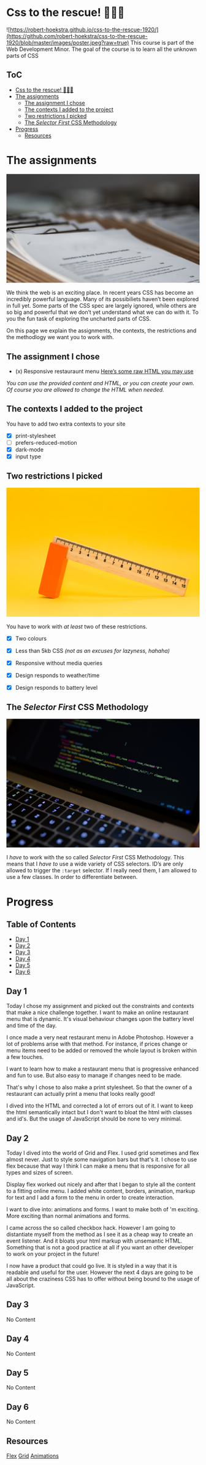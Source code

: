 
# Css to the rescue! 🦸🏼‍♂️
![https://robert-hoekstra.github.io/css-to-the-rescue-1920/](https://github.com/robert-hoekstra/css-to-the-rescue-1920/blob/master/images/poster.jpeg?raw=true)
 This course is part of the Web Development Minor.
 The goal of the course is to learn all the unknown parts of CSS

## ToC
- [Css to the rescue! 🦸🏼‍♂️](#css-to-the-rescue---------)
- [The assignments](#the-assignments)
  * [The assignment I chose](#the-assignment-i-chose)
  * [The contexts I added to the project](#the-contexts-i-added-to-the-project)
  * [Two restrictions I picked](#two-restrictions-i-picked)
  * [The *Selector First* CSS Methodology](#the--selector-first--css-methodology)
- [Progress](#progress)
  * [Resources](#resources)

# The assignments
![assignments](https://github.com/robert-hoekstra/css-to-the-rescue-1920/blob/master/images/assignment.jpg?raw=true)

We think the web is an exciting place. In recent years CSS has become an incredibly powerful language. Many of its possibiliets haven’t been explored in full yet. Some parts of the CSS spec are largely ignored, while others are so big and powerful that we don’t yet understand what we can do with it. To you the fun task of exploring the uncharted parts of CSS.

On this page we explain the assignments, the contexts, the restrictions and the methodlogy we want you to work with.

## The assignment I chose

- (x) Responsive restauraunt menu [Here’s some raw HTML you may use](../assignments/menu.html)

_You can use the provided content and HTML, or you can create your own. Of course you are allowed to change the HTML when needed._

## The contexts I added to the project

You have to add two extra contexts to your site

- [x] print-stylesheet
- [ ] prefers-reduced-motion
- [x] dark-mode
- [x] input type

## Two restrictions I picked
![rules](https://github.com/robert-hoekstra/css-to-the-rescue-1920/blob/master/images/rules.jpg?raw=true)

You have to work with _at least_ two of these restrictions.

- [x] Two colours
- [x] Less than 5kb CSS *(not as an excuses for lazyness, hahaha)*
- [x] Responsive without media queries
- [x] Design responds to weather/time 
- [x] Design responds to battery level



## The *Selector First* CSS Methodology
![code](https://github.com/robert-hoekstra/css-to-the-rescue-1920/blob/master/images/code.jpg?raw=true)

I _have_ to work with the so called *Selector First* CSS Methodology. This means that I _have to_ use a wide variety of CSS selectors. ID’s are only allowed to trigger the `:target` selector. If I really need them, I am allowed to use a few classes. In order to differentiate between.

# Progress

## Table of Contents
  * [Day 1](#day-1)
  * [Day 2](#day-2)
  * [Day 3](#day-3)
  * [Day 4](#day-4)
  * [Day 5](#day-5)
  * [Day 6](#day-6)

## Day 1
Today I chose my assignment and picked out the constraints and contexts that make a nice challenge together. I want to make an online restaurant menu that is dynamic. It's visual behaviour changes upon the battery level and time of the day.

I once made a very neat restaurant menu in Adobe Photoshop. However a lot of problems arise with that method. For instance, if prices change or menu items need to be added or removed the whole layout is broken within a few touches.

I want to learn how to make a restaurant menu that is progressive enhanced and fun to use. But also easy to manage if changes need to be made.

That's why I chose to also make a print stylesheet. So that the owner of a restaurant can actually print a menu that looks really good!

I dived into the HTML and corrected a lot of errors out of it. I want to keep the html semantically intact but I don't want to bloat the html with classes and id's. But the usage of JavaScript should be none to very minimal.

## Day 2
Today I dived into the world of Grid and Flex. I used grid sometimes and flex almost never. Just to style some navigation bars but that's it. I chose to use flex because that way I think I can make a menu that is responsive for all types and sizes of screen.

Display flex worked out nicely and after that I began to style all the content to a fitting online menu. I added white content, borders, animation, markup for text and I add a form to the menu in order to create interaction.

I want to dive into: animations and forms. I want to make both of 'm exciting. More exciting than normal animations and forms.

I came across the so called checkbox hack. However I am going to distantiate myself from the method as I see it as a cheap way to create an event listener. And it bloats your html markup with unsemantic HTML. Something that is not a good practice at all if you want an other developer to work on your project in the future!

I now have a product that could go live. It is styled in a way that it is readable and useful for the user. However the next 4 days are going to be all about the craziness CSS has to offer without being bound to the usage of JavaScript.


## Day 3
No Content 
## Day 4
No Content
## Day 5
No Content
## Day 6
No Content

## Resources
[Flex](https://css-tricks.com/snippets/css/a-guide-to-flexbox/)
[Grid](https://css-tricks.com/snippets/css/complete-guide-grid/)
[Animations](https://developer.mozilla.org/en-US/docs/Web/CSS/CSS_Animations/Using_CSS_animations)
